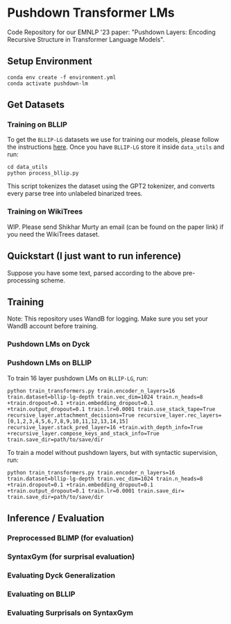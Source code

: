 # Pushdown Transformer LMs
Code Repository for our EMNLP '23 paper: "Pushdown Layers: Encoding Recursive Structure in Transformer Language Models".

## Setup Environment
```
conda env create -f environment.yml
conda activate pushdown-lm
```

## Get Datasets

### Training on BLLIP

To get the `BLLIP-LG` datasets we use for training our models, please follow the instructions [here](https://github.com/IBM/transformers-struct-guidance). Once you have `BLLIP-LG` store it inside `data_utils` and run:

```
cd data_utils
python process_bllip.py 
```

This script tokenizes the dataset using the GPT2 tokenizer, and converts every parse tree into unlabeled binarized trees.

### Training on WikiTrees

WIP. Please send Shikhar Murty an email (can be found on the paper link) if you need the WikiTrees dataset.

## Quickstart (I just want to run inference)

Suppose you have some text, parsed according to the above pre-processing scheme.

## Training
Note: This repository uses WandB for logging. Make sure you set your WandB account before training.

### Pushdown LMs on Dyck

### Pushdown LMs on BLLIP

To train 16 layer pushdown LMs on `BLLIP-LG`, run:

```
python train_transformers.py train.encoder_n_layers=16 train.dataset=bllip-lg-depth train.vec_dim=1024 train.n_heads=8 +train.dropout=0.1 +train.embedding_dropout=0.1 +train.output_dropout=0.1 train.lr=0.0001 train.use_stack_tape=True recursive_layer.attachment_decisions=True recursive_layer.rec_layers=[0,1,2,3,4,5,6,7,8,9,10,11,12,13,14,15] recursive_layer.stack_pred_layer=16 +train.with_depth_info=True +recursive_layer.compose_keys_and_stack_info=True train.save_dir=path/to/save/dir
```

To train a model without pushdown layers, but with syntactic supervision, run:
```
python train_transformers.py train.encoder_n_layers=16 train.dataset=bllip-lg-depth train.vec_dim=1024 train.n_heads=8 +train.dropout=0.1 +train.embedding_dropout=0.1 +train.output_dropout=0.1 train.lr=0.0001 train.save_dir= train.save_dir=path/to/save/dir
```



## Inference / Evaluation

### Preprocessed BLIMP (for evaluation)

### SyntaxGym (for surprisal evaluation)

### Evaluating Dyck Generalization

### Evaluating on BLLIP

### Evaluating Surprisals on SyntaxGym